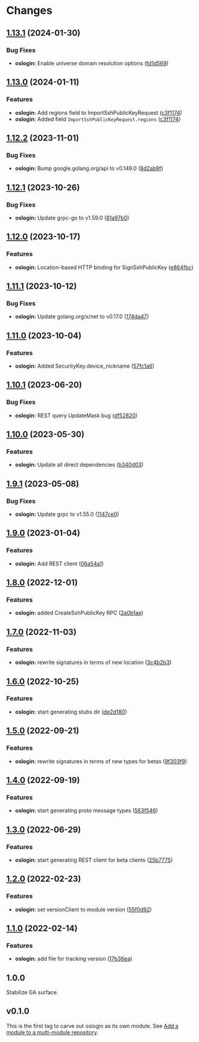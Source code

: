 # Changes

## [1.13.1](https://github.com/googleapis/google-cloud-go/compare/oslogin/v1.13.0...oslogin/v1.13.1) (2024-01-30)


### Bug Fixes

* **oslogin:** Enable universe domain resolution options ([fd1d569](https://github.com/googleapis/google-cloud-go/commit/fd1d56930fa8a747be35a224611f4797b8aeb698))

## [1.13.0](https://github.com/googleapis/google-cloud-go/compare/oslogin/v1.12.2...oslogin/v1.13.0) (2024-01-11)


### Features

* **oslogin:** Add regions field to ImportSshPublicKeyRequest ([c3f1174](https://github.com/googleapis/google-cloud-go/commit/c3f1174dc29d1c00d514a69590bd83f9b08a60d1))
* **oslogin:** Added field `ImportSshPublicKeyRequest.regions` ([c3f1174](https://github.com/googleapis/google-cloud-go/commit/c3f1174dc29d1c00d514a69590bd83f9b08a60d1))

## [1.12.2](https://github.com/googleapis/google-cloud-go/compare/oslogin/v1.12.1...oslogin/v1.12.2) (2023-11-01)


### Bug Fixes

* **oslogin:** Bump google.golang.org/api to v0.149.0 ([8d2ab9f](https://github.com/googleapis/google-cloud-go/commit/8d2ab9f320a86c1c0fab90513fc05861561d0880))

## [1.12.1](https://github.com/googleapis/google-cloud-go/compare/oslogin/v1.12.0...oslogin/v1.12.1) (2023-10-26)


### Bug Fixes

* **oslogin:** Update grpc-go to v1.59.0 ([81a97b0](https://github.com/googleapis/google-cloud-go/commit/81a97b06cb28b25432e4ece595c55a9857e960b7))

## [1.12.0](https://github.com/googleapis/google-cloud-go/compare/oslogin/v1.11.1...oslogin/v1.12.0) (2023-10-17)


### Features

* **oslogin:** Location-based HTTP binding for SignSshPublicKey ([e864fbc](https://github.com/googleapis/google-cloud-go/commit/e864fbcbc4f0a49dfdb04850b07451074c57edc8))

## [1.11.1](https://github.com/googleapis/google-cloud-go/compare/oslogin/v1.11.0...oslogin/v1.11.1) (2023-10-12)


### Bug Fixes

* **oslogin:** Update golang.org/x/net to v0.17.0 ([174da47](https://github.com/googleapis/google-cloud-go/commit/174da47254fefb12921bbfc65b7829a453af6f5d))

## [1.11.0](https://github.com/googleapis/google-cloud-go/compare/oslogin/v1.10.1...oslogin/v1.11.0) (2023-10-04)


### Features

* **oslogin:** Added SecurityKey.device_nickname ([57fc1a6](https://github.com/googleapis/google-cloud-go/commit/57fc1a6de326456eb68ef25f7a305df6636ed386))

## [1.10.1](https://github.com/googleapis/google-cloud-go/compare/oslogin/v1.10.0...oslogin/v1.10.1) (2023-06-20)


### Bug Fixes

* **oslogin:** REST query UpdateMask bug ([df52820](https://github.com/googleapis/google-cloud-go/commit/df52820b0e7721954809a8aa8700b93c5662dc9b))

## [1.10.0](https://github.com/googleapis/google-cloud-go/compare/oslogin/v1.9.1...oslogin/v1.10.0) (2023-05-30)


### Features

* **oslogin:** Update all direct dependencies ([b340d03](https://github.com/googleapis/google-cloud-go/commit/b340d030f2b52a4ce48846ce63984b28583abde6))

## [1.9.1](https://github.com/googleapis/google-cloud-go/compare/oslogin/v1.9.0...oslogin/v1.9.1) (2023-05-08)


### Bug Fixes

* **oslogin:** Update grpc to v1.55.0 ([1147ce0](https://github.com/googleapis/google-cloud-go/commit/1147ce02a990276ca4f8ab7a1ab65c14da4450ef))

## [1.9.0](https://github.com/googleapis/google-cloud-go/compare/oslogin/v1.8.0...oslogin/v1.9.0) (2023-01-04)


### Features

* **oslogin:** Add REST client ([06a54a1](https://github.com/googleapis/google-cloud-go/commit/06a54a16a5866cce966547c51e203b9e09a25bc0))

## [1.8.0](https://github.com/googleapis/google-cloud-go/compare/oslogin/v1.7.0...oslogin/v1.8.0) (2022-12-01)


### Features

* **oslogin:** added CreateSshPublicKey RPC ([2a0b1ae](https://github.com/googleapis/google-cloud-go/commit/2a0b1aeb1683222e6aa5c876cb945845c00cef79))

## [1.7.0](https://github.com/googleapis/google-cloud-go/compare/oslogin/v1.6.0...oslogin/v1.7.0) (2022-11-03)


### Features

* **oslogin:** rewrite signatures in terms of new location ([3c4b2b3](https://github.com/googleapis/google-cloud-go/commit/3c4b2b34565795537aac1661e6af2442437e34ad))

## [1.6.0](https://github.com/googleapis/google-cloud-go/compare/oslogin/v1.5.0...oslogin/v1.6.0) (2022-10-25)


### Features

* **oslogin:** start generating stubs dir ([de2d180](https://github.com/googleapis/google-cloud-go/commit/de2d18066dc613b72f6f8db93ca60146dabcfdcc))

## [1.5.0](https://github.com/googleapis/google-cloud-go/compare/oslogin/v1.4.0...oslogin/v1.5.0) (2022-09-21)


### Features

* **oslogin:** rewrite signatures in terms of new types for betas ([9f303f9](https://github.com/googleapis/google-cloud-go/commit/9f303f9efc2e919a9a6bd828f3cdb1fcb3b8b390))

## [1.4.0](https://github.com/googleapis/google-cloud-go/compare/oslogin/v1.3.0...oslogin/v1.4.0) (2022-09-19)


### Features

* **oslogin:** start generating proto message types ([563f546](https://github.com/googleapis/google-cloud-go/commit/563f546262e68102644db64134d1071fc8caa383))

## [1.3.0](https://github.com/googleapis/google-cloud-go/compare/oslogin/v1.2.0...oslogin/v1.3.0) (2022-06-29)


### Features

* **oslogin:** start generating REST client for beta clients ([25b7775](https://github.com/googleapis/google-cloud-go/commit/25b77757c1e6f372e03bf99ab7461264bba48d26))

## [1.2.0](https://github.com/googleapis/google-cloud-go/compare/oslogin/v1.1.0...oslogin/v1.2.0) (2022-02-23)


### Features

* **oslogin:** set versionClient to module version ([55f0d92](https://github.com/googleapis/google-cloud-go/commit/55f0d92bf112f14b024b4ab0076c9875a17423c9))

## [1.1.0](https://github.com/googleapis/google-cloud-go/compare/oslogin/v1.0.0...oslogin/v1.1.0) (2022-02-14)


### Features

* **oslogin:** add file for tracking version ([17b36ea](https://github.com/googleapis/google-cloud-go/commit/17b36ead42a96b1a01105122074e65164357519e))

## 1.0.0

Stabilize GA surface.

## v0.1.0

This is the first tag to carve out oslogin as its own module. See
[Add a module to a multi-module repository](https://github.com/golang/go/wiki/Modules#is-it-possible-to-add-a-module-to-a-multi-module-repository).

